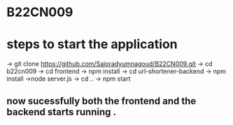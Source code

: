 # B22CN009

# steps to start the application 

-> git clone https://github.com/Saipradyumnagoud/B22CN009.git
-> cd b22cn009
-> cd frontend
-> npm install
-> cd url-shortener-backend
-> npm install
->node server.js
-> cd ..
-> npm start 
## now sucessfully both the frontend and the backend starts running .